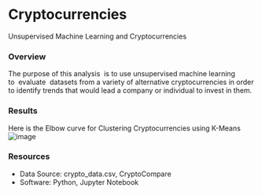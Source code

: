 # Cryptocurrencies
Unsupervised Machine Learning and Cryptocurrencies 
### Overview
The purpose of this analysis  is to use unsupervised machine learning to  evaluate  datasets from a variety of alternative cryptocurrencies in order to identify trends that would lead a company or individual to invest in them.

### Results
Here is the Elbow curve for Clustering Cryptocurrencies using K-Means
![image](https://user-images.githubusercontent.com/93439516/176964009-24a88df8-8787-4c1c-8467-4a2af7589717.png)


### Resources
* Data Source: crypto_data.csv, CryptoCompare
* Software: Python, Jupyter Notebook
